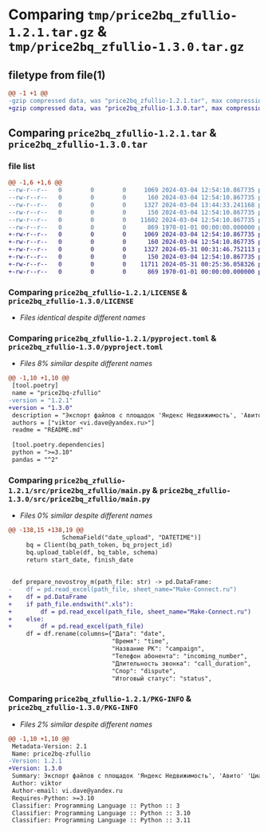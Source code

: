 # Comparing `tmp/price2bq_zfullio-1.2.1.tar.gz` & `tmp/price2bq_zfullio-1.3.0.tar.gz`

## filetype from file(1)

```diff
@@ -1 +1 @@
-gzip compressed data, was "price2bq_zfullio-1.2.1.tar", max compression
+gzip compressed data, was "price2bq_zfullio-1.3.0.tar", max compression
```

## Comparing `price2bq_zfullio-1.2.1.tar` & `price2bq_zfullio-1.3.0.tar`

### file list

```diff
@@ -1,6 +1,6 @@
--rw-r--r--   0        0        0     1069 2024-03-04 12:54:10.867735 price2bq_zfullio-1.2.1/LICENSE
--rw-r--r--   0        0        0      160 2024-03-04 12:54:10.867735 price2bq_zfullio-1.2.1/README.md
--rw-r--r--   0        0        0     1327 2024-03-04 13:44:33.241168 price2bq_zfullio-1.2.1/pyproject.toml
--rw-r--r--   0        0        0      150 2024-03-04 12:54:10.867735 price2bq_zfullio-1.2.1/src/price2bq_zfullio/__init__.py
--rw-r--r--   0        0        0    11602 2024-03-04 12:54:10.867735 price2bq_zfullio-1.2.1/src/price2bq_zfullio/main.py
--rw-r--r--   0        0        0      869 1970-01-01 00:00:00.000000 price2bq_zfullio-1.2.1/PKG-INFO
+-rw-r--r--   0        0        0     1069 2024-03-04 12:54:10.867735 price2bq_zfullio-1.3.0/LICENSE
+-rw-r--r--   0        0        0      160 2024-03-04 12:54:10.867735 price2bq_zfullio-1.3.0/README.md
+-rw-r--r--   0        0        0     1327 2024-05-31 00:31:46.752113 price2bq_zfullio-1.3.0/pyproject.toml
+-rw-r--r--   0        0        0      150 2024-03-04 12:54:10.867735 price2bq_zfullio-1.3.0/src/price2bq_zfullio/__init__.py
+-rw-r--r--   0        0        0    11711 2024-05-31 00:25:36.058326 price2bq_zfullio-1.3.0/src/price2bq_zfullio/main.py
+-rw-r--r--   0        0        0      869 1970-01-01 00:00:00.000000 price2bq_zfullio-1.3.0/PKG-INFO
```

### Comparing `price2bq_zfullio-1.2.1/LICENSE` & `price2bq_zfullio-1.3.0/LICENSE`

 * *Files identical despite different names*

### Comparing `price2bq_zfullio-1.2.1/pyproject.toml` & `price2bq_zfullio-1.3.0/pyproject.toml`

 * *Files 8% similar despite different names*

```diff
@@ -1,10 +1,10 @@
 [tool.poetry]
 name = "price2bq-zfullio"
-version = "1.2.1"
+version = "1.3.0"
 description = "Экспорт файлов c площадок 'Яндекс Недвижимость', 'Авито' 'Циан' в BigQuery"
 authors = ["viktor <vi.dave@yandex.ru>"]
 readme = "README.md"
 
 [tool.poetry.dependencies]
 python = ">=3.10"
 pandas = "^2"
```

### Comparing `price2bq_zfullio-1.2.1/src/price2bq_zfullio/main.py` & `price2bq_zfullio-1.3.0/src/price2bq_zfullio/main.py`

 * *Files 0% similar despite different names*

```diff
@@ -138,15 +138,19 @@
               SchemaField("date_upload", "DATETIME")]
     bq = Client(bq_path_token, bq_project_id)
     bq.upload_table(df, bq_table, schema)
     return start_date, finish_date
 
 
 def prepare_novostroy_m(path_file: str) -> pd.DataFrame:
-    df = pd.read_excel(path_file, sheet_name="Make-Connect.ru")
+    df = pd.DataFrame
+    if path_file.endswith(".xls"):
+        df = pd.read_excel(path_file, sheet_name="Make-Connect.ru")
+    else:
+        df = pd.read_excel(path_file)
     df = df.rename(columns={"Дата": "date",
                             "Время": "time",
                             "Название РК": "campaign",
                             "Телефон абонента": "incoming_number",
                             "Длительность звонка": "call_duration",
                             "Спор": "dispute",
                             "Итоговый статус": "status",
```

### Comparing `price2bq_zfullio-1.2.1/PKG-INFO` & `price2bq_zfullio-1.3.0/PKG-INFO`

 * *Files 2% similar despite different names*

```diff
@@ -1,10 +1,10 @@
 Metadata-Version: 2.1
 Name: price2bq-zfullio
-Version: 1.2.1
+Version: 1.3.0
 Summary: Экспорт файлов c площадок 'Яндекс Недвижимость', 'Авито' 'Циан' в BigQuery
 Author: viktor
 Author-email: vi.dave@yandex.ru
 Requires-Python: >=3.10
 Classifier: Programming Language :: Python :: 3
 Classifier: Programming Language :: Python :: 3.10
 Classifier: Programming Language :: Python :: 3.11
```

